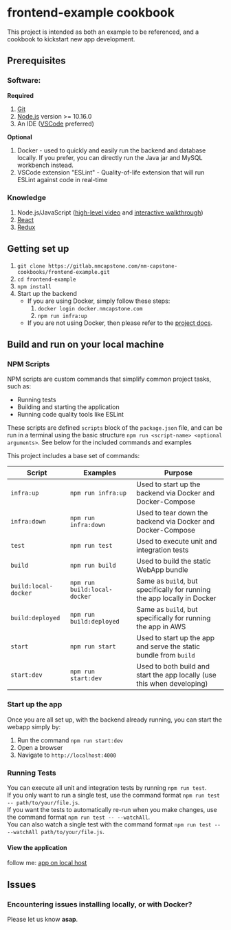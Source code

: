 # frontend-example cookbook

This project is intended as both an example to be referenced, and a cookbook to kickstart new app development.

## Prerequisites

### Software:

**Required**

1. [Git](https://git-scm.com/)
2. [Node.js](https://nodejs.org/en/download/) version >= 10.16.0
3. An IDE ([VSCode](https://code.visualstudio.com/) preferred)

**Optional**

1. Docker - used to quickly and easily run the backend and database locally. If you prefer, you can directly run the Java jar and MySQL workbench instead.
2. VSCode extension "ESLint" - Quality-of-life extension that will run ESLint against code in real-time

### Knowledge

1. Node.js/JavaScript ([high-level video](https://www.youtube.com/watch?v=RjBxeb9erQk) and [interactive walkthrough](https://nodejs.dev/))
2. [React](https://reactjs.org/tutorial/tutorial.html)
3. [Redux](https://redux.js.org/basics/basic-tutorial)

<!-- ==================================================================================================== -->

## Getting set up

1. `git clone https://gitlab.nmcapstone.com/nm-capstone-cookbooks/frontend-example.git`
2. `cd frontend-example`
3. `npm install`
4. Start up the backend
    - If you are using Docker, simply follow these steps:
        1. `docker login docker.nmcapstone.com`
        2. `npm run infra:up`
    - If you are not using Docker, then please refer to the [project docs](https://gitlab.nmcapstone.com/nm-capstone-cookbooks/nm-capstone-backend-cookbooks/backend-example#using-this-project).

## Build and run on your local machine

### NPM Scripts

NPM scripts are custom commands that simplify common project tasks, such as:

-   Running tests
-   Building and starting the application
-   Running code quality tools like ESLint

These scripts are defined `scripts` block of the `package.json` file, and can be run in a terminal using the basic structure `npm run <script-name> <optional arguments>`. See below for the included commands and examples

This project includes a base set of commands:

| Script               | Examples                     | Purpose                                                                 |
| -------------------- | ---------------------------- | ----------------------------------------------------------------------- |
| `infra:up`           | `npm run infra:up`           | Used to start up the backend via Docker and Docker-Compose              |
| `infra:down`         | `npm run infra:down`         | Used to tear down the backend via Docker and Docker-Compose             |
| `test`               | `npm run test`               | Used to execute unit and integration tests                              |
| `build`              | `npm run build`              | Used to build the static WebApp bundle                                  |
| `build:local-docker` | `npm run build:local-docker` | Same as `build`, but specifically for running the app locally in Docker |
| `build:deployed`     | `npm run build:deployed`     | Same as `build`, but specifically for running the app in AWS            |
| `start`              | `npm run start`              | Used to start up the app and serve the static bundle from `build`       |
| `start:dev`          | `npm run start:dev`          | Used to both build and start the app locally (use this when developing) |

### Start up the app

Once you are all set up, with the backend already running, you can start the webapp simply by:

1. Run the command `npm run start:dev`
2. Open a browser
3. Navigate to `http://localhost:4000`

### Running Tests

You can execute all unit and integration tests by running `npm run test`.  
If you only want to run a single test, use the command format `npm run test -- path/to/your/file.js`.  
If you want the tests to automatically re-run when you make changes, use the command format `npm run test -- --watchAll`.  
You can also watch a single test with the command format `npm run test -- --watchAll path/to/your/file.js`.

#### View the application

follow me: [app on local host](http://localhost:4000)

## Issues

### Encountering issues installing locally, or with Docker?

Please let us know **asap**.
